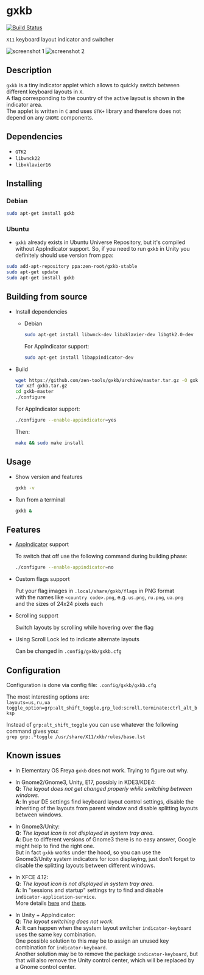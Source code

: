 # **gxkb**
[![Build Status](https://travis-ci.org/zen-tools/gxkb.svg?branch=master)](https://travis-ci.org/zen-tools/gxkb)

`X11` keyboard layout indicator and switcher

![screenshot 1](https://zen-tools.github.io/gxkb/images/gxkb_tray_layouts.png "gxkb layouts")
![screenshot 2](https://zen-tools.github.io/gxkb/images/gxkb_tray_menu.png "gxkb menu")

## **Description**
`gxkb` is a tiny indicator applet which allows to quickly switch between different keyboard layouts in `X`.  
A flag corresponding to the country of the active layout is shown in the indicator area.  
The applet is written in `C` and uses `GTK+` library and therefore does not depend on any `GNOME` components.  

## **Dependencies**

* `GTK2`
* `libwnck22`
* `libxklavier16`

## **Installing**

### Debian

```bash
sudo apt-get install gxkb
```

### Ubuntu

* `gxkb` already exists in Ubuntu Universe Repository, but it's compiled without AppIndicator support. So, if you need to run `gxkb` in Unity you definitely should use version from ppa:
```bash
sudo add-apt-repository ppa:zen-root/gxkb-stable
sudo apt-get update
sudo apt-get install gxkb
```

## **Building from source**

* Install dependencies

    + Debian

        ```bash
        sudo apt-get install libwnck-dev libxklavier-dev libgtk2.0-dev
        ```
        For AppIndicator support:
        ```bash
        sudo apt-get install libappindicator-dev
        ```

* Build

    ```bash
    wget https://github.com/zen-tools/gxkb/archive/master.tar.gz -O gxkb.tar.gz
    tar xzf gxkb.tar.gz
    cd gxkb-master
    ./configure
    ```
    For AppIndicator support:
    ```bash
    ./configure --enable-appindicator=yes
    ```
    Then:
    ```bash
    make && sudo make install
    ```

## **Usage**

* Show version and features

    ```bash
    gxkb -v
    ```

* Run from a terminal

    ```bash
    gxkb &
    ```

## **Features**

* [AppIndicator](https://wiki.ubuntu.com/DesktopExperienceTeam/ApplicationIndicators) support

    To switch that off use the following command during building phase:

    ```bash
    ./configure --enable-appindicator=no
    ```

* Custom flags support

    Put your flag images in `.local/share/gxkb/flags` in PNG format  
    with the names like `<country code>.png`,
    e.g. `us.png`, `ru.png`, `ua.png`  
    and the sizes of 24x24 pixels each

* Scrolling support

    Switch layouts by scrolling while hovering over the flag

* Using Scroll Lock led to indicate alternate layouts

    Can be changed in `.config/gxkb/gxkb.cfg`

## **Configuration**

Configuration is done via config file: `.config/gxkb/gxkb.cfg`

The most interesting options are:  
`layouts=us,ru,ua`  
`toggle_option=grp:alt_shift_toggle,grp_led:scroll,terminate:ctrl_alt_bksp`

Instead of `grp:alt_shift_toggle` you can use whatever the following command gives you:  
`grep grp:.*toggle /usr/share/X11/xkb/rules/base.lst`  

## **Known issues**

* In Elementary OS Freya `gxkb` does not work. Trying to figure out why.

* In Gnome2/Gnome3, Unity, E17, possibly in KDE3/KDE4:  
  **Q**: _The layout does not get changed properly while switching between
  windows._  
  **A**: In your DE settings find keyboard layout control settings, disable
  the inheriting of the layouts from parent window and disable splitting
  layouts between windows.

* In Gnome3/Unity:  
  **Q**: _The layout icon is not displayed in system tray area._  
  **A**: Due to different versions of Gnome3 there is no easy answer, Google
  might help to find the right one.  
  But in fact `gxkb` works under the hood, so you can use the Gnome3/Unity
  system indicators for icon displaying, just don't forget to disable the
  splitting layouts between different windows.

* In XFCE 4.12:  
  **Q**: _The layout icon is not displayed in system tray area._  
  **A**: In "sessions and startup" settings try to find and disable
  <code>indicator&#8209;application&#8209;service</code>.  
  More details [here](http://www.linuxhub.ru/viewtopic.php?p=6347#p6347) and
  [there](https://forum.xfce.org/viewtopic.php?pid=32908#p32908).

* In Unity + AppIndicator:  
  **Q**: _The layout switching does not work._  
  **A**: It can happen when the system layout switcher
  <code>indicator&#8209;keyboard</code> uses the same key combination.  
  One possible solution to this may be to assign an unused key combination
  for <code>indicator&#8209;keyboard</code>.  
  Another solution may be to remove the package
  <code>indicator&#8209;keyboard</code>, but that will also remove the Unity
  control center, which will be replaced by a Gnome control center.

